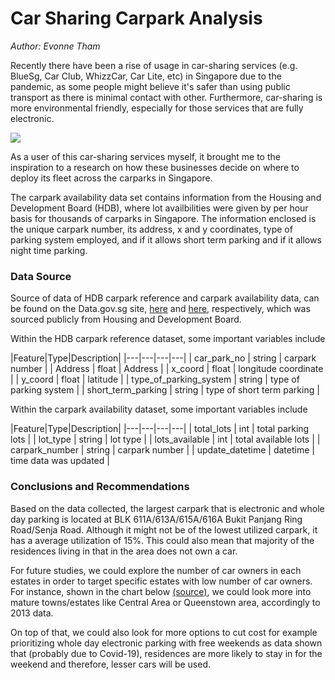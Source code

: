 # Car Sharing Carpark Analysis
_Author: Evonne Tham_

Recently there have been a rise of usage in car-sharing services (e.g. BlueSg, Car Club, WhizzCar, Car Lite, etc) in Singapore due to the pandemic, as some people might believe it's safer than using public transport as there is minimal contact with other. Furthermore, car-sharing is more environmental friendly, especially for those services that are fully electronic. 

<p><img src="https://www.intelligenttransport.com/wp-content/uploads/car-sharing-1.jpg"></p>

As a user of this car-sharing services myself, it brought me to the inspiration to a research on how these businesses decide on where to deploy its fleet across the carparks in Singapore.

The carpark availability data set contains information from the Housing and Development Board (HDB), where lot availbilities were given by per hour basis for thousands of carparks in Singapore. The information enclosed is the unique carpark number, its address, x and y coordinates, type of parking system employed, and if it allows short term parking and if it allows night time parking. 

### Data Source
Source of data of HDB carpark reference and carpark availability data, can be found on the Data.gov.sg site, [here](https://data.gov.sg/dataset/hdb-carpark-information) and [here](https://data.gov.sg/dataset/carpark-availability), respectively, which was sourced publicly from Housing and Development Board.

Within the HDB carpark reference dataset, some important variables include

|Feature|Type|Description|
|---|---|---|---|
| car_park_no | string | carpark number |
| Address | float | Address |
| x_coord | float | longitude coordinate |
| y_coord | float | latitude |
| type_of_parking_system | string | type of parking system |
| short_term_parking | string | type of short term parking |

Within the carpark availability dataset, some important variables include

|Feature|Type|Description|
|---|---|---|---|
| total_lots | int | total parking lots |
| lot_type | string | lot type |
| lots_available | int | total available lots |
| carpark_number | string | carpark number |
| update_datetime | datetime | time data was updated |

### Conclusions and Recommendations
Based on the data collected, the largest carpark that is electronic and whole day parking is located at BLK 611A/613A/615A/616A Bukit Panjang Ring Road/Senja Road. Although it might not be of the lowest utilized carpark, it has a average utilization of 15%. This could also mean that majority of the residences living in that in the area does not own a car. 

For future studies, we could explore the number of car owners in each estates in order to target specific estates  with low number of car owners. For instance, shown in the chart below [(source)](https://www.hdb.gov.sg/-/media/doc/PLG/monograph-1-29-dec-2014.pdf), we could look more into mature towns/estates like Central Area or Queenstown area, accordingly to 2013 data. 

On top of that, we could also look for more options to cut cost for example prioritizing whole day electronic parking with free weekends as data shown that (probably due to Covid-19), residences are more likely to stay in for the weekend and therefore, lesser cars will be used. 

